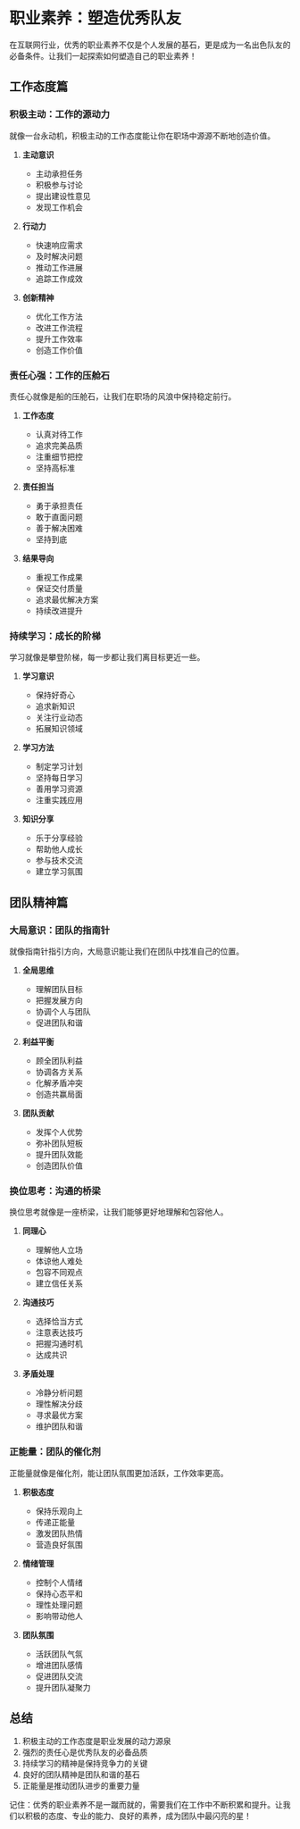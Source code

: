# 职业素养：塑造优秀队友

在互联网行业，优秀的职业素养不仅是个人发展的基石，更是成为一名出色队友的必备条件。让我们一起探索如何塑造自己的职业素养！

## 工作态度篇

### 积极主动：工作的源动力

就像一台永动机，积极主动的工作态度能让你在职场中源源不断地创造价值。

1. **主动意识**
   - 主动承担任务
   - 积极参与讨论
   - 提出建设性意见
   - 发现工作机会

2. **行动力**
   - 快速响应需求
   - 及时解决问题
   - 推动工作进展
   - 追踪工作成效

3. **创新精神**
   - 优化工作方法
   - 改进工作流程
   - 提升工作效率
   - 创造工作价值

### 责任心强：工作的压舱石

责任心就像是船的压舱石，让我们在职场的风浪中保持稳定前行。

1. **工作态度**
   - 认真对待工作
   - 追求完美品质
   - 注重细节把控
   - 坚持高标准

2. **责任担当**
   - 勇于承担责任
   - 敢于直面问题
   - 善于解决困难
   - 坚持到底

3. **结果导向**
   - 重视工作成果
   - 保证交付质量
   - 追求最优解决方案
   - 持续改进提升

### 持续学习：成长的阶梯

学习就像是攀登阶梯，每一步都让我们离目标更近一些。

1. **学习意识**
   - 保持好奇心
   - 追求新知识
   - 关注行业动态
   - 拓展知识领域

2. **学习方法**
   - 制定学习计划
   - 坚持每日学习
   - 善用学习资源
   - 注重实践应用

3. **知识分享**
   - 乐于分享经验
   - 帮助他人成长
   - 参与技术交流
   - 建立学习氛围

## 团队精神篇

### 大局意识：团队的指南针

就像指南针指引方向，大局意识能让我们在团队中找准自己的位置。

1. **全局思维**
   - 理解团队目标
   - 把握发展方向
   - 协调个人与团队
   - 促进团队和谐

2. **利益平衡**
   - 顾全团队利益
   - 协调各方关系
   - 化解矛盾冲突
   - 创造共赢局面

3. **团队贡献**
   - 发挥个人优势
   - 弥补团队短板
   - 提升团队效能
   - 创造团队价值

### 换位思考：沟通的桥梁

换位思考就像是一座桥梁，让我们能够更好地理解和包容他人。

1. **同理心**
   - 理解他人立场
   - 体谅他人难处
   - 包容不同观点
   - 建立信任关系

2. **沟通技巧**
   - 选择恰当方式
   - 注意表达技巧
   - 把握沟通时机
   - 达成共识

3. **矛盾处理**
   - 冷静分析问题
   - 理性解决分歧
   - 寻求最优方案
   - 维护团队和谐

### 正能量：团队的催化剂

正能量就像是催化剂，能让团队氛围更加活跃，工作效率更高。

1. **积极态度**
   - 保持乐观向上
   - 传递正能量
   - 激发团队热情
   - 营造良好氛围

2. **情绪管理**
   - 控制个人情绪
   - 保持心态平和
   - 理性处理问题
   - 影响带动他人

3. **团队氛围**
   - 活跃团队气氛
   - 增进团队感情
   - 促进团队交流
   - 提升团队凝聚力

## 总结

1. 积极主动的工作态度是职业发展的动力源泉
2. 强烈的责任心是优秀队友的必备品质
3. 持续学习的精神是保持竞争力的关键
4. 良好的团队精神是团队和谐的基石
5. 正能量是推动团队进步的重要力量

记住：优秀的职业素养不是一蹴而就的，需要我们在工作中不断积累和提升。让我们以积极的态度、专业的能力、良好的素养，成为团队中最闪亮的星！